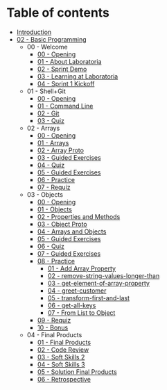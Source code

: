 # Table of contents

* [Introduction](README.md)
* [02 - Basic Programming](02-basic-programming/README.md)
  * 00 - Welcome
    * [00 - Opening](02-basic-programming/00-welcome/00-opening.md)
    * [01 - About Laboratoria](02-basic-programming/00-welcome/01-about-laboratoria.md)
    * [02 - Sprint Demo](02-basic-programming/00-welcome/02-sprint-demo.md)
    * [03 - Learning at Laboratoria](02-basic-programming/00-welcome/03-learning-at-laboratoria.md)
    * [04 - Sprint 1 Kickoff](02-basic-programming/00-welcome/04-sprint-1-kickoff.md)
  * 01 - Shell+Git
    * [00 - Opening](02-basic-programming/01-shell+git/00-opening.md)
    * [01 - Command Line](02-basic-programming/01-shell+git/01-command-line.md)
    * [02 - Git](02-basic-programming/01-shell+git/02-git.md)
    * [03 - Quiz](02-basic-programming/01-shell+git/03-quiz.md)
  * 02 - Arrays
    * [00 - Opening](02-basic-programming/02-arrays/00-opening.md)
    * [01 - Arrays](02-basic-programming/02-arrays/01-arrays.md)
    * [02 - Array Proto](02-basic-programming/02-arrays/02-array-proto.md)
    * [03 - Guided Exercises](02-basic-programming/02-arrays/03-guided-exercises.md)
    * [04 - Quiz](02-basic-programming/02-arrays/04-quiz.md)
    * [05 - Guided Exercises](02-basic-programming/02-arrays/05-guided-exercises.md)
    * [06 - Practice](02-basic-programming/02-arrays/06-practice.md)
    * [07 - Requiz](02-basic-programming/02-arrays/07-requiz.md)
  * 03 - Objects
    * [00 - Opening](02-basic-programming/03-objects/00-opening.md)
    * [01 - Objects](02-basic-programming/03-objects/01-objects.md)
    * [02 - Properties and Methods](02-basic-programming/03-objects/02-properties-and-methods.md)
    * [03 - Object Proto](02-basic-programming/03-objects/03-object-proto.md)
    * [04 - Arrays and Objects](02-basic-programming/03-objects/04-arrays-and-objects.md)
    * [05 - Guided Exercises](02-basic-programming/03-objects/05-guided-exercises.md)
    * [06 - Quiz](02-basic-programming/03-objects/06-quiz.md)
    * [07 - Guided Exercises](02-basic-programming/03-objects/07-guided-exercises.md)
    * [08 - Practice](02-basic-programming/03-objects/08-practice/README.md)
      * [01 - Add Array Property](02-basic-programming/03-objects/08-practice/01-add-array-property/README.md)
      * [02 - remove-string-values-longer-than](02-basic-programming/03-objects/08-practice/02-remove-string-values-longer-than/README.md)
      * [03 - get-element-of-array-property](02-basic-programming/03-objects/08-practice/03-get-element-of-array-property/README.md)
      * [04 - greet-customer](02-basic-programming/03-objects/08-practice/04-greet-customer/README.md)
      * [05 - transform-first-and-last](02-basic-programming/03-objects/08-practice/05-transform-first-and-last/README.md)
      * [06 - get-all-keys](02-basic-programming/03-objects/08-practice/06-get-all-keys/README.md)
      * [07 - From List to Object](02-basic-programming/03-objects/08-practice/07-from-list-to-object/README.md)
    * [09 - Requiz](02-basic-programming/03-objects/09-requiz.md)
    * [10 - Bonus](02-basic-programming/03-objects/10-bonus.md)
  * 04 - Final Products
    * [01 - Final Products](02-basic-programming/04-final-products/01-final-products.md)
    * [02 - Code Review](02-basic-programming/04-final-products/02-code-review.md)
    * [03 - Soft Skills 2](02-basic-programming/04-final-products/03-soft-skills-2.md)
    * [04 - Soft Skills 3](02-basic-programming/04-final-products/04-soft-skills-3.md)
    * [05 - Solution Final Products](02-basic-programming/04-final-products/05-solution-final-products.md)
    * [06 - Retrospective](02-basic-programming/04-final-products/06-retrospective.md)

